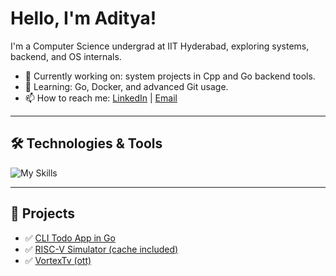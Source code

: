 #  Hello, I'm Aditya!

I'm a Computer Science undergrad at IIT Hyderabad, exploring systems, backend, and OS internals.

- 🔭 Currently working on: system projects in Cpp and Go backend tools.
- 🌱 Learning: Go, Docker, and advanced Git usage.
- 📫 How to reach me: [LinkedIn](https://www.linkedin.com/in/madishetty-aditya-nath-131a21347/) | [Email](mailto:adityanath5002@gmail.com)

---

## 🛠️ Technologies & Tools
![My Skills](https://skillicons.dev/icons?i=go,cpp,python,linux,git,mysql,mongodb,c,html,css,tailwind,nodejs,react)

---


## 📌 Projects
- ✅ [CLI Todo App in Go](https://github.com/Adityanath-madishetti/todo-cli)
- ✅ [RISC-V Simulator (cache included)](https://github.com/Adityanath-madishetti/Cache--simulation)
- ✅ [VortexTv (ott)](https://github.com/Adityanath-madishetti/VortexTv)
